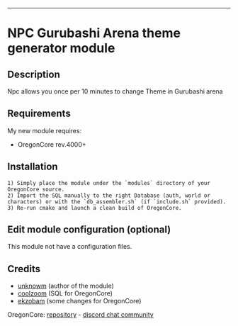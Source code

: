 ﻿-------------------------------------------------------

# NPC Gurubashi Arena theme generator module

## Description

Npc allows you once per 10 minutes to change Theme in Gurubashi arena

## Requirements

My new module requires:

- OregonCore rev.4000+

## Installation

```
1) Simply place the module under the `modules` directory of your OregonCore source. 
2) Import the SQL manually to the right Database (auth, world or characters) or with the `db_assembler.sh` (if `include.sh` provided).
3) Re-run cmake and launch a clean build of OregonCore.
```

## Edit module configuration (optional)

This module not have a configuration files.

## Credits

* [unknowm](https://) (author of the module)
* [coolzoom](https://github.com/coolzoom) (SQL for OregonCore)
* [ekzobam](https://github.com/ekzobam) (some changes for OregonCore)

OregonCore: [repository](https://github.com/talamortis/OregonCore) - [discord chat community](https://discord.gg/tdfgnt)

